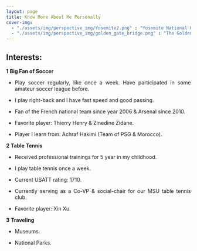 ```yaml
---
layout: page
title: Know More About Me Personally 
cover-img: 
  - "./assets/img/perspective_img/Yosemite2.png" : "Yosemite National Park , Jun 2016"
  - "./assets/img/perspective_img/golden_gate_bridge.png" : "The Golden Gate Bridge @San Francisco, May 2017"
---
```



## Interests:

**1** **Big Fan of Soccer** <br /> 
* <p style="text-align: justify"> Play soccer regularly, like once a week. Have participated in some amateur soccer league before. </p>
* <p style="text-align: justify"> I play right-back and I have fast speed and good passing. </p>
* <p style="text-align: justify"> Fan of the French national team since year 2006 & Arsenal since 2010. </p>
* <p style="text-align: justify"> Favorite player: Thierry Henry & Zinedine Zidane. </p>
* <p style="text-align: justify"> Player I learn from: Achraf Hakimi (Team of PSG & Morocco). </p>



**2** **Table Tennis** <br /> 
* <p style="text-align: justify"> Received professional trainings for 5 year in my childhood. </p>
* <p style="text-align: justify"> I play table tennis once a week. </p>
* <p style="text-align: justify"> Current USATT rating: 1710. </p>
* <p style="text-align: justify"> Currently serving as a Co-VP & social-chair for our MSU table tennis club. </p>
* <p style="text-align: justify"> Favorite player: Xin Xu. </p>

**3** **Traveling** <br /> 
* <p style="text-align: justify"> Museums. </p>
* <p style="text-align: justify"> National Parks. </p>


 
